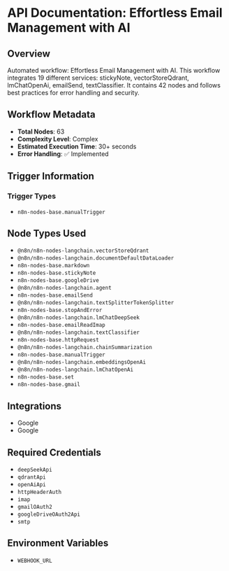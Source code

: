 # API Documentation: Effortless Email Management with AI

## Overview
Automated workflow: Effortless Email Management with AI. This workflow integrates 19 different services: stickyNote, vectorStoreQdrant, lmChatOpenAi, emailSend, textClassifier. It contains 42 nodes and follows best practices for error handling and security.

## Workflow Metadata
- **Total Nodes**: 63
- **Complexity Level**: Complex
- **Estimated Execution Time**: 30+ seconds
- **Error Handling**: ✅ Implemented

## Trigger Information
### Trigger Types
- `n8n-nodes-base.manualTrigger`

## Node Types Used
- `@n8n/n8n-nodes-langchain.vectorStoreQdrant`
- `@n8n/n8n-nodes-langchain.documentDefaultDataLoader`
- `n8n-nodes-base.markdown`
- `n8n-nodes-base.stickyNote`
- `n8n-nodes-base.googleDrive`
- `@n8n/n8n-nodes-langchain.agent`
- `n8n-nodes-base.emailSend`
- `@n8n/n8n-nodes-langchain.textSplitterTokenSplitter`
- `n8n-nodes-base.stopAndError`
- `@n8n/n8n-nodes-langchain.lmChatDeepSeek`
- `n8n-nodes-base.emailReadImap`
- `@n8n/n8n-nodes-langchain.textClassifier`
- `n8n-nodes-base.httpRequest`
- `@n8n/n8n-nodes-langchain.chainSummarization`
- `n8n-nodes-base.manualTrigger`
- `@n8n/n8n-nodes-langchain.embeddingsOpenAi`
- `@n8n/n8n-nodes-langchain.lmChatOpenAi`
- `n8n-nodes-base.set`
- `n8n-nodes-base.gmail`

## Integrations
- Google
- Google

## Required Credentials
- `deepSeekApi`
- `qdrantApi`
- `openAiApi`
- `httpHeaderAuth`
- `imap`
- `gmailOAuth2`
- `googleDriveOAuth2Api`
- `smtp`

## Environment Variables
- `WEBHOOK_URL`
